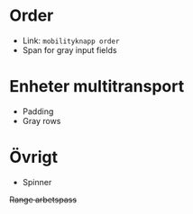 # Order

- Link: `mobilityknapp order`
- Span for gray input fields

# Enheter multitransport

- Padding
- Gray rows

# Övrigt

- Spinner

~~Range arbetspass~~